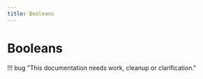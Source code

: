 ```yaml
---
title: Booleans
---
```


# Booleans

!!! bug "This documentation needs work, cleanup or clarification."
